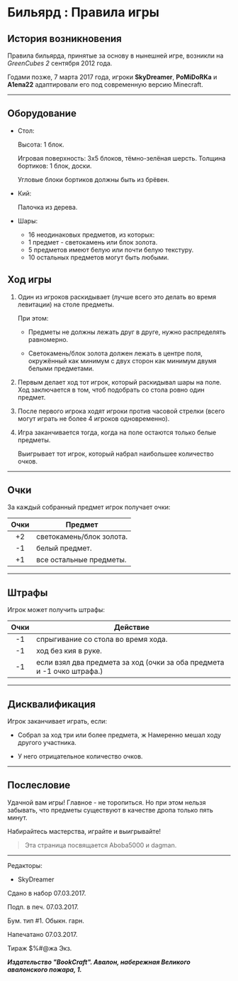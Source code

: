 # Бильярд : Правила игры #

## История возникновения ##

Правила бильярда, принятые за основу в нынешней игре, возникли на *GreenCubes 2* сентября 2012 года.

Годами позже, 7 марта 2017 года, игроки **SkyDreamer**, **PoMiDoRKa** и **А1епа22** адаптировали его под современную версию Minecraft.

***

## Оборудование ##

- Стол:
  
  Высота: 1 блок.

  Игровая поверхность: 3x5 блоков, тёмно-зелёная шерсть. Толщина бортиков: 1 блок, доски.

  Угловые блоки бортиков должны быть из брёвен.

- Кий:

  Палочка из дерева.

- Шары:

  - 16 неодинаковых предметов, из которых:
  - 1 предмет - светокамень или блок золота.
  - 5 предметов имеют белую или почти белую текстуру.
  - 10 остальных предметов могут быть любыми.

## Ход игры ##

1. Один из игроков раскидывает (лучше всего это делать во время левитации) на столе предметы.

    При этом:

    - Предметы не должны лежать друг в друге, нужно распределять равномерно.

    - Светокамень/блок золота должен лежать в центре поля, окружённый как минимум с двух сторон как минимум двумя белыми предметами.

2. Первым делает ход тот игрок, который раскидывал шары на поле. Ход заключается в том, чтоб подобрать со стола ровно один предмет.

3. После первого игрока ходят игроки против
часовой стрелки (всего могут играть не более 4 игроков одновременно).

4. Игра заканчивается тогда, когда на поле остаются только белые предметы.

    Выигрывает тот игрок, который набрал наибольшее количество очков.

***

## Очки ##

За каждый собранный предмет игрок получает очки:

|Очки|        Предмет           |
|:--:|--------------------------|
|+2  | светокамень/блок золота. |
|-1  | белый предмет.           |
|+1  | все остальные предметы.  |

***

## Штрафы ##

Игрок может получить штрафы:

|Очки|                          Действие                                        |
|:--:|--------------------------------------------------------------------------|
|-1  | спрыгивание со стола во время хода.                                      |
|-1  | ход без кия в руке.                                                      |
|-1  | если взял два предмета за ход (очки за оба предмета и -1 очко штрафа.)   |

***

## Дисквалификация ##

Игрок заканчивает играть, если:

- Собрал за ход три или более предмета, ж Намеренно мешал ходу другого участника. 

- У него отрицательное количество очков.

***

## Послесловие ##

Удачной вам игры! Главное - не торопиться. Но при этом нельзя забывать, что предметы существуют в качестве дропа только пять минут.

Набирайтесь мастерства, играйте и выигрывайте!

>Эта страница посвящается Aboba5000 и dagman.

***

Редакторы:

- SkyDreamer

Сдано в набор 07.03.2017.

Подп. в печ. 07.03.2017.

Бум. тип #1. Обыкн. гарн.

Напечатано 07.03.2017.

Тираж $%#@жа Экз.

***Издательство "BookCraft". Авалон, набережная Великого авалонского пожара, 1.***
